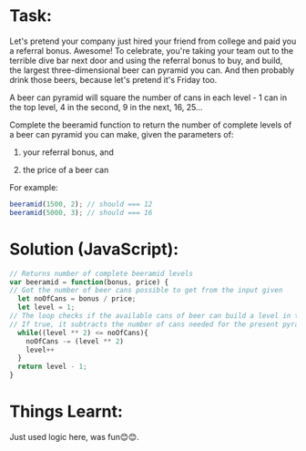 # Task:
Let's pretend your company just hired your friend from college and paid you a referral bonus. Awesome! To celebrate, you're taking your team out to the terrible dive bar next door and using the referral bonus to buy, and build, the largest three-dimensional beer can pyramid you can. And then probably drink those beers, because let's pretend it's Friday too.

A beer can pyramid will square the number of cans in each level - 1 can in the top level, 4 in the second, 9 in the next, 16, 25...

Complete the beeramid function to return the number of complete levels of a beer can pyramid you can make, given the parameters of:

1. your referral bonus, and

2. the price of a beer can

For example:
```javascript
beeramid(1500, 2); // should === 12
beeramid(5000, 3); // should === 16
```
# Solution (JavaScript):
```javascript
// Returns number of complete beeramid levels
var beeramid = function(bonus, price) {
// Got the number of beer cans possible to get from the input given
  let noOfCans = bonus / price;
  let level = 1;
// The loop checks if the available cans of beer can build a level in the pyramid. 
// If true, it subtracts the number of cans needed for the present pyramid level from the total number of pyramids. 
  while((level ** 2) <= noOfCans){
    noOfCans -= (level ** 2)
    level++
  }
  return level - 1;
}
```
# Things Learnt:
Just used logic here, was fun😊😊.
